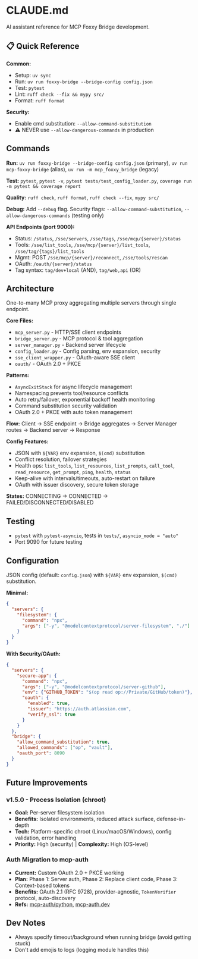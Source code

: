 # CLAUDE.md

AI assistant reference for MCP Foxxy Bridge development.

## 📋 Quick Reference

**Common:**

- Setup: `uv sync`
- Run: `uv run foxxy-bridge --bridge-config config.json`
- Test: `pytest`
- Lint: `ruff check --fix && mypy src/`
- Format: `ruff format`

**Security:**

- Enable cmd substitution: `--allow-command-substitution`
- ⚠️ NEVER use `--allow-dangerous-commands` in production

## Commands

**Run:** `uv run foxxy-bridge --bridge-config config.json` (primary), `uv run mcp-foxxy-bridge` (alias), `uv run -m mcp_foxxy_bridge` (legacy)

**Test:** `pytest`, `pytest -v`, `pytest tests/test_config_loader.py`, `coverage run -m pytest && coverage report`

**Quality:** `ruff check`, `ruff format`, `ruff check --fix`, `mypy src/`

**Debug:** Add `--debug` flag. Security flags: `--allow-command-substitution`, `--allow-dangerous-commands` (testing only)

**API Endpoints (port 9000):**

- Status: `/status`, `/sse/servers`, `/sse/tags`, `/sse/mcp/{server}/status`
- Tools: `/sse/list_tools`, `/sse/mcp/{server}/list_tools`, `/sse/tag/{tags}/list_tools`
- Mgmt: POST `/sse/mcp/{server}/reconnect`, `/sse/tools/rescan`
- OAuth: `/oauth/{server}/status`
- Tag syntax: `tag/dev+local` (AND), `tag/web,api` (OR)

## Architecture

One-to-many MCP proxy aggregating multiple servers through single endpoint.

**Core Files:**

- `mcp_server.py` - HTTP/SSE client endpoints
- `bridge_server.py` - MCP protocol & tool aggregation
- `server_manager.py` - Backend server lifecycle
- `config_loader.py` - Config parsing, env expansion, security
- `sse_client_wrapper.py` - OAuth-aware SSE client
- `oauth/` - OAuth 2.0 + PKCE

**Patterns:**

- `AsyncExitStack` for async lifecycle management
- Namespacing prevents tool/resource conflicts
- Auto retry/failover, exponential backoff health monitoring
- Command substitution security validation
- OAuth 2.0 + PKCE with auto token management

**Flow:** Client → SSE endpoint → Bridge aggregates → Server Manager routes → Backend server → Response

**Config Features:**

- JSON with `${VAR}` env expansion, `$(cmd)` substitution
- Conflict resolution, failover strategies
- Health ops: `list_tools`, `list_resources`, `list_prompts`, `call_tool`, `read_resource`, `get_prompt`, `ping`, `health`, `status`
- Keep-alive with intervals/timeouts, auto-restart on failure
- OAuth with issuer discovery, secure token storage

**States:** CONNECTING → CONNECTED → FAILED/DISCONNECTED/DISABLED

## Testing

- `pytest` with `pytest-asyncio`, tests in `tests/`, `asyncio_mode = "auto"`
- Port 9090 for future testing

## Configuration

JSON config (default: `config.json`) with `${VAR}` env expansion, `$(cmd)` substitution.

**Minimal:**

```json
{
  "servers": {
    "filesystem": {
      "command": "npx",
      "args": ["-y", "@modelcontextprotocol/server-filesystem", "./"]
    }
  }
}
```

**With Security/OAuth:**

```json
{
  "servers": {
    "secure-app": {
      "command": "npx",
      "args": ["-y", "@modelcontextprotocol/server-github"],
      "env": {"GITHUB_TOKEN": "$(op read op://Private/GitHub/token)"},
      "oauth": {
        "enabled": true,
        "issuer": "https://auth.atlassian.com",
        "verify_ssl": true
      }
    }
  },
  "bridge": {
    "allow_command_substitution": true,
    "allowed_commands": ["op", "vault"],
    "oauth_port": 8090
  }
}
```

## Future Improvements

### v1.5.0 - Process Isolation (chroot)

- **Goal:** Per-server filesystem isolation
- **Benefits:** Isolated environments, reduced attack surface, defense-in-depth
- **Tech:** Platform-specific chroot (Linux/macOS/Windows), config validation, error handling
- **Priority:** High (security) | **Complexity:** High (OS-level)

### Auth Migration to mcp-auth

- **Current:** Custom OAuth 2.0 + PKCE working
- **Plan:** Phase 1: Server auth, Phase 2: Replace client code, Phase 3: Context-based tokens
- **Benefits:** OAuth 2.1 (RFC 9728), provider-agnostic, `TokenVerifier` protocol, auto-discovery
- **Refs:** [mcp-auth/python](https://github.com/mcp-auth/python), [mcp-auth.dev](https://mcp-auth.dev/docs)

## Dev Notes

- Always specify timeout/background when running bridge (avoid getting stuck)
- Don't add emojis to logs (logging module handles this)
